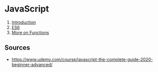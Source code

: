 # JavaScript
1. [Introduction](/section1/)
2. [ES6](/section5/)
3. [More on Functions](/section6/)

## Sources
- https://www.udemy.com/course/javascript-the-complete-guide-2020-beginner-advanced/

